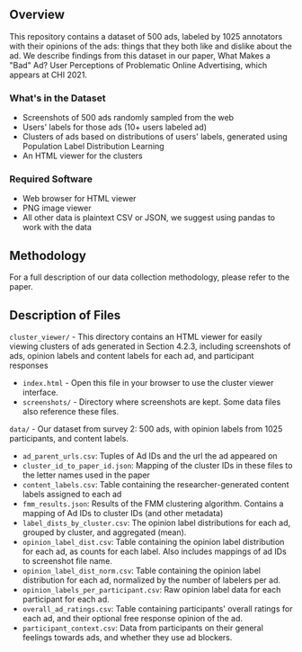 ## Overview
This repository contains a dataset of 500 ads, labeled by 1025 annotators
with their opinions of the ads: things that they both like and dislike about
the ad. We describe findings from this dataset in our paper,
What Makes a "Bad" Ad? User Perceptions of Problematic Online Advertising,
which appears at CHI 2021.

### What's in the Dataset
- Screenshots of 500 ads randomly sampled from the web
- Users' labels for those ads (10+ users labeled ad)
- Clusters of ads based on distributions of users' labels, generated using
  Population Label Distribution Learning
- An HTML viewer for the clusters

### Required Software
- Web browser for HTML viewer
- PNG image viewer
- All other data is plaintext CSV or JSON, we suggest using pandas to
   work with the data

## Methodology
For a full description of our data collection methodology, please refer to the
paper.

## Description of Files
`cluster_viewer/` - This directory contains an HTML viewer for easily viewing clusters
of ads generated in Section 4.2.3, including screenshots of ads, opinion labels and
content labels for each ad, and participant responses
- `index.html` - Open this file in your browser to use the cluster viewer interface.
- `screenshots/` - Directory where screenshots are kept. Some data files also reference these files.

`data/` - Our dataset from survey 2: 500 ads, with opinion labels from 1025 participants, and content labels.
- `ad_parent_urls.csv`: Tuples of Ad IDs and the url the ad appeared on
- `cluster_id_to_paper_id.json`: Mapping of the cluster IDs in these files to the letter names used in the paper
- `content_labels.csv`: Table containing the researcher-generated content labels assigned to each ad
- `fmm_results.json`: Results of the FMM clustering algorithm. Contains a mapping of Ad IDs to cluster IDs (and other metadata)
- `label_dists_by_cluster.csv`: The opinion label distributions for each ad, grouped by cluster, and aggregated (mean).
- `opinion_label_dist.csv`: Table containing the opinion label distribution for each ad, as counts for each label. Also includes mappings of ad IDs to screenshot file name.
- `opinion_label_dist_norm.csv`: Table containing the opinion label distribution for each ad, normalized by the number of labelers per ad.
- `opinion_labels_per_participant.csv`: Raw opinion label data for each participant for each ad.
- `overall_ad_ratings.csv`: Table containing participants' overall ratings for each ad, and their optional free response opinion of the ad.
- `participant_context.csv`: Data from participants on their general feelings towards ads, and whether they use ad blockers.


